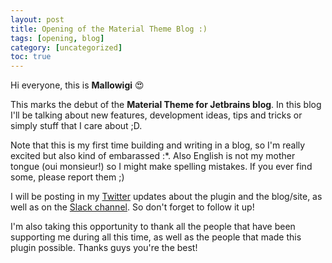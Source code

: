 ```yaml
---
layout: post
title: Opening of the Material Theme Blog :)
tags: [opening, blog]
category: [uncategorized]
toc: true
---
```


Hi everyone, this is **Mallowigi** :heart_eyes:

This marks the debut of the **Material Theme for Jetbrains blog**. In this blog I'll be talking about new features, development ideas, tips and tricks or simply stuff that I care about ;D.

Note that this is my first time building and writing in a blog, so I'm really excited but also kind of embarassed :*. Also English is not my mother tongue (oui monsieur!) so I might make spelling mistakes. If you ever find some, please report them ;)

I will be posting in my [Twitter](https://twitter.com/Mallowigi) updates about the plugin and the blog/site, as well as on the [Slack channel](https://material-theme-ui.slack.com). So don't forget to follow it up!

I'm also taking this opportunity to thank all the people that have been supporting me during all this time, as well as the people that made this plugin possible. Thanks guys you're the best!
